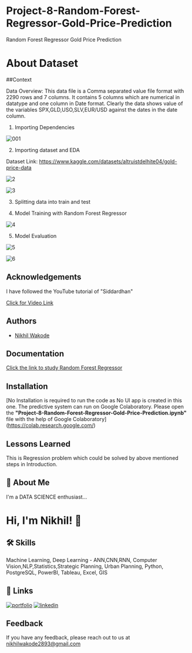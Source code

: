 # Project-8-Random-Forest-Regressor-Gold-Price-Prediction
Random Forest Regressor Gold Price Prediction

# About Dataset
##Context

Data Overview: This data file is a Comma separated value file format with 2290 rows and 7 columns. It contains 5 columns which are numerical in datatype and one column in Date format. Clearly the data shows value of the variables SPX,GLD,USO,SLV,EUR/USD against the dates in the date column.


1. Importing Dependencies

![001](https://user-images.githubusercontent.com/114944969/229407050-0bb1e694-bca1-43ff-b870-151eccdfd16f.jpg)

2. Importing dataset and EDA

Dataset Link: https://www.kaggle.com/datasets/altruistdelhite04/gold-price-data

![2](https://user-images.githubusercontent.com/114944969/229407863-2df1728d-c4c0-4e8f-86ea-bf4a1b429a13.jpg)

![3](https://user-images.githubusercontent.com/114944969/229407943-2f90e46e-2b36-492a-b67d-aaafd79c2738.jpg)

3. Splitting data into train and test

4. Model Training with Random Forest Regressor

![4](https://user-images.githubusercontent.com/114944969/229408026-9ab485ea-4a3d-4737-b3bd-50df655b9870.jpg)


5. Model Evaluation 

![5](https://user-images.githubusercontent.com/114944969/229408233-1a09e7ec-2228-4f71-b959-767e9e191dc9.jpg)

![6](https://user-images.githubusercontent.com/114944969/229408247-064f2dd1-f28e-41ea-9c4e-dffffe489f19.jpg)


## Acknowledgements

I have followed the YouTube tutorial of "Siddardhan"

[Click for Video Link](https://www.youtube.com/watch?v=9ffkBvh8PTQ&list=PLfFghEzKVmjvuSA67LszN1dZ-Dd_pkus6&index=8)

## Authors

- [Nikhil Wakode](https://github.com/Nikhil2893)

## Documentation

[Click the link to study Random Forest Regressor](https://www.geeksforgeeks.org/random-forest-regression-in-python/)


## Installation

[No Installation is required to run the code as No UI app is created in this one. The predictive system can run on Google Colaboratory.
Please open the **"Project-8-Random-Forest-Regressor-Gold-Price-Prediction.ipynb"** file with the help of Google Colaboratory]
(https://colab.research.google.com/)
    
## Lessons Learned

This is Regression problem which could be solved by above mentioned steps in Introduction.

## 🚀 About Me
I'm a DATA SCIENCE enthusiast...

# Hi, I'm Nikhil! 👋

## 🛠 Skills
Machine Learning, Deep Learning - ANN,CNN,RNN, Computer Vision,NLP,Statistics,Strategic Planning, Urban Planning, Python, PostgreSQL, PowerBI, Tableau, Excel, GIS

## 🔗 Links
[![portfolio](https://img.shields.io/badge/my_portfolio-000?style=for-the-badge&logo=ko-fi&logoColor=white)](https://nikhil2893.github.io/Portfoilio_Nikhil/)
[![linkedin](https://img.shields.io/badge/linkedin-0A66C2?style=for-the-badge&logo=linkedin&logoColor=white)](https://www.linkedin.com/in/nikhil-wakode/
)

## Feedback

If you have any feedback, please reach out to us at 
nikhilwakode2893@gmail.com
